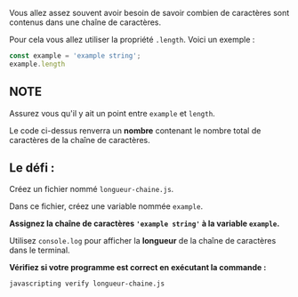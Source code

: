 Vous allez assez souvent avoir besoin de savoir combien de caractères sont contenus dans une chaîne de caractères.

Pour cela vous allez utiliser la propriété `.length`. Voici un exemple :

```js
const example = 'example string';
example.length
```

## NOTE

Assurez vous qu'il y ait un point entre `example` et `length`.

Le code ci-dessus renverra un **nombre** contenant le nombre total de caractères de la chaîne de caractères.


## Le défi :

Créez un fichier nommé `longueur-chaine.js`.

Dans ce fichier, créez une variable nommée `example`.

**Assignez la chaîne de caractères `'example string'` à la variable `example`.**

Utilisez `console.log` pour afficher la **longueur** de la chaîne de caractères dans le terminal.

**Vérifiez si votre programme est correct en exécutant la commande :**

`javascripting verify longueur-chaine.js`
